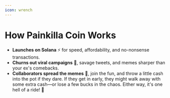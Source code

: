```yaml
---
icon: wrench
---
```


# How Painkilla Coin Works

* **Launches on Solana** ⚡ for speed, affordability, and no-nonsense transactions.
* **Churns out viral campaigns** 🌊, savage tweets, and memes sharper than your ex's comebacks.
* **Collaborators spread the memes** 🚀, join the fun, and throw a little cash into the pot if they dare. If they get in early, they might walk away with some extra cash—or lose a few bucks in the chaos. Either way, it's one hell of a ride! 🎢
